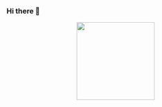 ### Hi there 👋

<!--
**pablodlz/pablodlz** is a ✨ _special_ ✨ repository because its `README.md` (this file) appears on your GitHub profile.

Here are some ideas to get you started:

- 🔭 I’m currently working on ...
- 🌱 I’m currently learning ...
- 👯 I’m looking to collaborate on ...
- 🤔 I’m looking for help with ...
- 💬 Ask me about ...
- 📫 How to reach me: ...
- 😄 Pronouns: ...
- ⚡ Fun fact: ...
-->
<div align="center">
  <a href="https://github.com/pablodlz">
  <img height="180em" src="https://github-readme-stats.vercel.app/api?username=pablodlz&show_icons=true&theme=dracula&include_all_commits=true&count_private=true"/>
</div>
